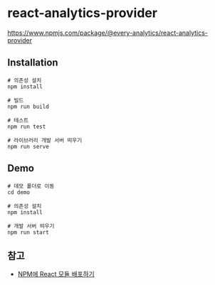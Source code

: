 # react-analytics-provider

https://www.npmjs.com/package/@every-analytics/react-analytics-provider

## Installation

```shell
# 의존성 설치
npm install

# 빌드
npm run build

# 테스트
npm run test

# 라이브러리 개발 서버 띄우기
npm run serve
```

## Demo

```shell
# 데모 폴더로 이동
cd demo

# 의존성 설치
npm install

# 개발 서버 띄우기
npm run start
```

## 참고

- [NPM에 React 모듈 배포하기](http://tlog.tammolo.com/blog/npm-react-module/)
